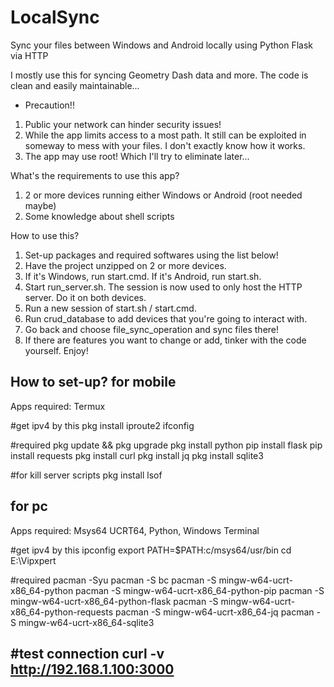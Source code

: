 # LocalSync
Sync your files between Windows and Android locally using Python Flask via HTTP

I mostly use this for syncing Geometry Dash data and more. The code is clean and easily maintainable...

* Precaution!!
1. Public your network can hinder security issues!
2. While the app limits access to a most path. It still can be exploited in someway to mess with your files. I don't exactly know how it works.
3. The app may use root! Which I'll try to eliminate later...

What's the requirements to use this app?
1. 2 or more devices running either Windows or Android (root needed maybe)
2. Some knowledge about shell scripts

How to use this?
1. Set-up packages and required softwares using the list below!
2. Have the project unzipped on 2 or more devices.
3. If it's Windows, run start.cmd. If it's Android, run start.sh. 
4. Start run_server.sh. The session is now used to only host the HTTP server. Do it on both devices.
5. Run a new session of start.sh / start.cmd.
6. Run crud_database to add devices that you're going to interact with.
7. Go back and choose file_sync_operation and sync files there!
8. If there are features you want to change or add, tinker with the code yourself. Enjoy!


How to set-up?
for mobile
--------------------------------------------------------------------------------------
Apps required: Termux

#get ipv4 by this
pkg install iproute2
ifconfig

#required
pkg update && pkg upgrade
pkg install python
pip install flask
pip install requests
pkg install curl
pkg install jq
pkg install sqlite3

#for kill server scripts
pkg install lsof

for pc
--------------------------------------------------------------------------------------
Apps required: Msys64 UCRT64, Python, Windows Terminal

#get ipv4 by this
ipconfig
export PATH=$PATH:c/msys64/usr/bin
cd E:\Vipxpert

#required
pacman -Syu
pacman -S bc
pacman -S mingw-w64-ucrt-x86_64-python
pacman -S mingw-w64-ucrt-x86_64-python-pip
pacman -S mingw-w64-ucrt-x86_64-python-flask
pacman -S mingw-w64-ucrt-x86_64-python-requests
pacman -S mingw-w64-ucrt-x86_64-jq
pacman -S mingw-w64-ucrt-x86_64-sqlite3

#test connection
curl -v http://192.168.1.100:3000
--------------------------------------------------------------------------------------

